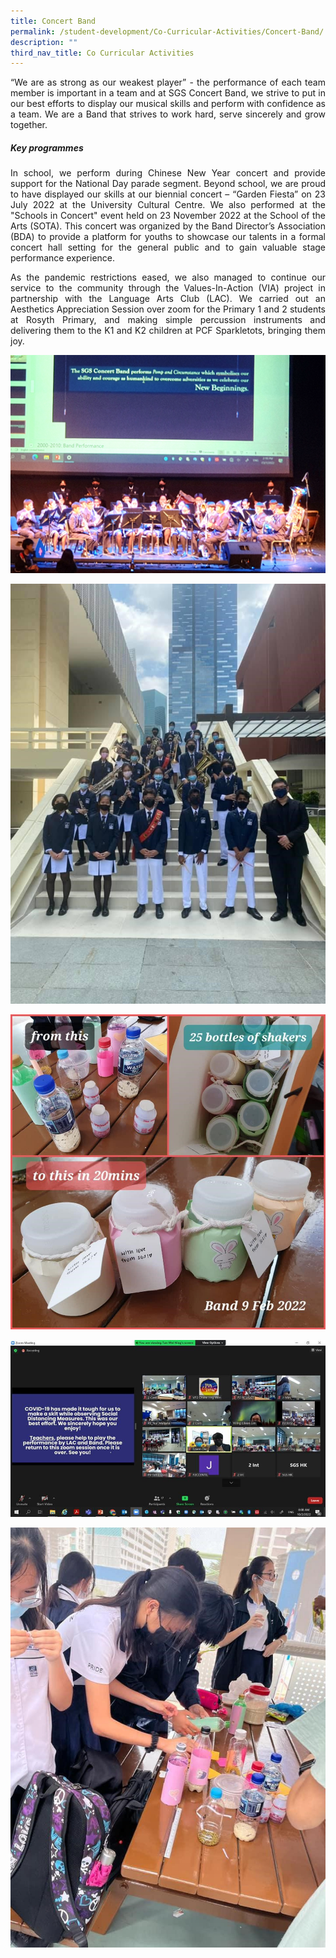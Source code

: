 ```yaml
---
title: Concert Band
permalink: /student-development/Co-Curricular-Activities/Concert-Band/
description: ""
third_nav_title: Co Curricular Activities
---
```

<p style="text-align: justify;"> “We are as strong as our weakest player” - the performance of each team member is important in a team and at SGS Concert Band, we strive to put in our best efforts to display our musical skills and perform with confidence as a team. We are a Band that strives to work hard, serve sincerely and grow together. </p>

##### **Key programmes**
<p style="text-align: justify;"> In school, we perform during Chinese New Year concert and provide support for the National Day parade segment. Beyond school, we are proud to have displayed our skills at our biennial concert – “Garden Fiesta” on 23 July 2022 at the University Cultural Centre. We also performed at the "Schools in Concert" event held on 23 November 2022 at the School of the Arts (SOTA). This concert was organized by the Band Director’s Association (BDA) to provide a platform for youths to showcase our talents in a formal concert hall setting for the general public and to gain valuable stage performance experience. </p>

<p style="text-align: justify;"> As the pandemic restrictions eased, we also managed to continue our service to the community through the Values-In-Action (VIA) project in partnership with the Language Arts Club (LAC). We carried out an Aesthetics Appreciation Session over zoom for the Primary 1 and 2 students at Rosyth Primary, and making simple percussion instruments and delivering them to the K1 and K2 children at PCF Sparkletots, bringing them joy.
	
![](/images/CCA%20Concert%20Band/SGS%20Concert%20Band%205.jpg)
	
![](/images/CCA%20Concert%20Band/SGS%20Concert%20Band%204.jpg)
	
![](/images/CCA%20Concert%20Band/SGS%20Concert%20Band%202.jpg)
	
![](/images/CCA%20Concert%20Band/SGS%20Concert%20Band%201.jpg)
	
![](/images/CCA%20Concert%20Band/SGS%20Concert%20Band%203.jpg)
